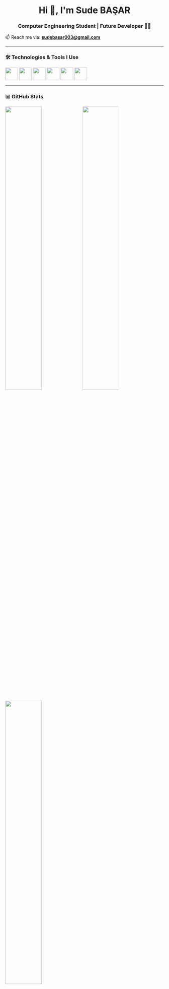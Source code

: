 <h1 align="center">Hi 👋, I'm Sude BAŞAR</h1>
<h3 align="center">Computer Engineering Student | Future Developer 👩‍💻</h3>

📫 Reach me via: **sudebasar003@gmail.com**

---

### 🛠️ Technologies & Tools I Use
<p align="left">
  <img src="https://cdn.jsdelivr.net/gh/devicons/devicon/icons/html5/html5-original.svg" width="40"/>
  <img src="https://cdn.jsdelivr.net/gh/devicons/devicon/icons/css3/css3-original.svg" width="40"/>
  <img src="https://cdn.jsdelivr.net/gh/devicons/devicon/icons/javascript/javascript-original.svg" width="40"/>
  <img src="https://cdn.jsdelivr.net/gh/devicons/devicon/icons/python/python-original.svg" width="40"/>
  <img src="https://cdn.jsdelivr.net/gh/devicons/devicon/icons/java/java-original.svg" width="40"/>
  <img src="https://cdn.jsdelivr.net/gh/devicons/devicon/icons/csharp/csharp-original.svg" width="40"/>
</p>

---

### 📊 GitHub Stats
<p align="left">
  <img src="https://github-readme-stats.vercel.app/api?username=subasarr&show_icons=true&theme=gruvbox" width="48%" />
  <img src="https://github-readme-streak-stats.herokuapp.com?user=subasarr&theme=gruvbox" width="48%" />
</p>
<p align="left">
  <img src="https://github-readme-stats.vercel.app/api/top-langs/?username=subasarr&layout=compact&theme=gruvbox" width="48%" />
</p>

---

### 💼 Projects (Yakında Yayında!)
| Proje | Açıklama |
|-------|----------|
| **PharmaCollect** | Eczane stok ve sipariş yönetimi projesi (yapım aşamasında) |
| **Coming Soon...** | Diğer projeler geliştirildikçe burada yer alacak |

---

### ✨ Little About Me
- 👩‍🎓 Bilgisayar mühendisliği öğrencisiyim.
- 🧠 Yazılım geliştirme üzerine kendimi geliştiriyorum.
- 🚀 Frontend ve backend alanlarında kendimi deniyorum.
- 🎯 Hedefim aktif bir GitHub geliştiricisi olmak!

---

> ⭐ “Kodlamak hayal gücünü somut hale getirmektir.”  
> Daha fazla proje ile yakında daha aktif bir profil göreceksiniz!

---

## 🔜 Ne Yapman Gerek?
✅ Bu repo'yu oluştur  
✅ İçine README.md dosyasını ekle (yukarıdaki kodla)  
✅ Daha sonra projelerini yükle ve "Pinned repositories" kısmından sabitle  
✅ Commit yapmaya devam et → GitHub grafiğin canlansın!

---

Hazırsan seninle birlikte bunu adım adım GitHub üzerinde de kurabiliriz. Yardımcı olmamı ister misin?
